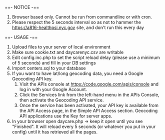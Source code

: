 ==- NOTICE -==

1. Browser based only. Cannot be run from commandline or with cron.
2. Please respect the 5 seconds interval so as not to hammer the https://a816-healthpsi.nyc.gov site, and don't run this every day

==- USAGE -==

1. Upload files to your server of local environment
2. Make sure cookie.txt and daycarenyc.csv are writable
3. Edit config.inc.php to set the script reload delay (please use a minimum of 5 seconds) and fill in your DB settings
4. Import centers.sql to your database
5. If you want to have lat/long geocoding data, you need a Google Geocoding API key.
	1. Visit the APIs console at https://code.google.com/apis/console and log in with your Google Account.
	2. Click the Services link from the left-hand menu in the APIs Console, then activate the Geocoding API service.
	3. Once the service has been activated, your API key is available from the API Access page, in the Simple API Access section. Geocoding API applications use the Key for server apps.
5. In your browser open daycare.php -> keep it open until you see "Finished". It will reload every 5 seconds (or whatever you put in your config) until it has retrieved all the pages.
